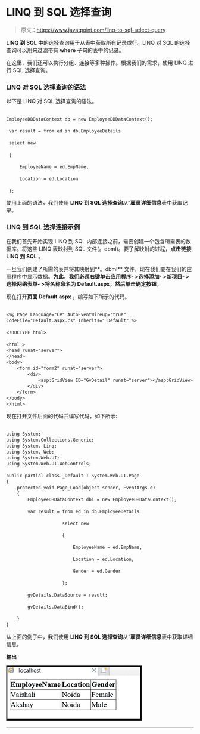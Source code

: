 # LINQ 到 SQL 选择查询

> 原文：<https://www.javatpoint.com/linq-to-sql-select-query>

**LINQ 到 SQL** 中的选择查询用于从表中获取所有记录或行。LINQ 对 SQL 的选择查询可以用来过滤带有 **where** 子句的表中的记录。

在这里，我们还可以执行分组、连接等多种操作。根据我们的需求，使用 LINQ 进行 SQL 选择查询。

### LINQ 对 SQL 选择查询的语法

以下是 LINQ 对 SQL 选择查询的语法。

```

EmployeeDBDataContext db = new EmployeeDBDataContext();

 var result = from ed in db.EmployeeDetails

 select new

 {

     EmployeeName = ed.EmpName,

     Location = ed.Location

 };

```

使用上面的语法，我们使用 **LINQ 到 SQL 选择查询**从“**雇员详细信息**表中获取记录。

### LINQ 到 SQL 选择连接示例

在我们首先开始实现 LINQ 到 SQL 内部连接之前，需要创建一个包含所需表的数据库。将这些 LINQ 表映射到 SQL 文件(。dbml)。要了解映射的过程，**点击链接 LINQ 到 SQL** 。

一旦我们创建了所需的表并将其映射到**。dbml** 文件，现在我们要在我们的应用程序中显示数据。**为此，我们必须右键单击应用程序- >选择添加- >新项目- >选择网络表单- >将名称命名为 Default.aspx，然后单击确定按钮**。

现在打开**页面 Default.aspx** ，编写如下所示的代码。

```

<%@ Page Language="C#" AutoEventWireup="true" CodeFile="Default.aspx.cs" Inherits="_Default" %>

<!DOCTYPE html>

<html >
<head runat="server">
</head>
<body>
    <form id="form2" runat="server">
        <div>
            <asp:GridView ID="GvDetail" runat="server"></asp:GridView>
        </div>
    </form>
</body>
</html>

```

现在打开文件后面的代码并编写代码，如下所示:

```

using System;
using System.Collections.Generic;
using System. Linq;
using System. Web;
using System.Web.UI;
using System.Web.UI.WebControls;

public partial class _Default : System.Web.UI.Page
{
    protected void Page_Load(object sender, EventArgs e)
    {
        EmployeeDBDataContext db1 = new EmployeeDBDataContext();

        var result = from ed in db.EmployeeDetails

                     select new

                     {

                         EmployeeName = ed.EmpName,

                         Location = ed.Location,

                         Gender = ed.Gender

                     };

        gvDetails.DataSource = result;

        gvDetails.DataBind();

    }
}

```

从上面的例子中，我们使用 **LINQ 到 SQL 选择查询**从“**雇员详细信息**表中获取详细信息。

**输出**

![LINQ To SQL Select Query](img/2ae6d091ca3b2f9491b54c8f3ededeef.png)

* * *